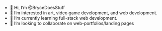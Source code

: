 - 👋 Hi, I’m @BryceDoesStuff
- 👀 I’m interested in art, video game development, and web development.
- 🌱 I’m currently learning full-stack web development.
- 💞️ I’m looking to collaborate on web-portfolios/landing pages

<!---
BryceDoesStuff/BryceDoesStuff is a ✨ special ✨ repository because its `README.md` (this file) appears on your GitHub profile.
You can click the Preview link to take a look at your changes.
--->
